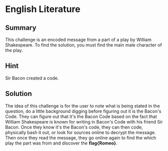 <h1>English Literature</h1>
<h2>Summary</h2>
This challenge is an encoded message from a part of a play by William Shakespeare. To find the solution, you must find the main male character of the play.
<h2>Hint</h2>
Sir Bacon created a code.
<h2>Solution</h2>
The idea of this challenge is for the user to note what is being stated in the question, do a little background digging before figuring out it is the Bacon's Code. They can figure out that it's the Bacon Code based on the fact that William Shakespeare is known for writing in Bacon's Code with his friend Sir Bacon. Once they know it's the Bacon's code, they can then code, physically bash it out, or look for sources online to decrypt the message. Then once they read the message, they go online again to find the which play the part was from and discover the <b>flag{Romeo}</b>.
